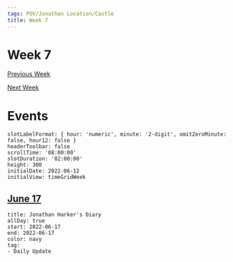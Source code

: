 ```yaml
---
tags: POV/Jonathan Location/Castle 
title: Week 7
---
```


# Week 7

[Previous Week](2022-W24.md)

[Next Week](2022-W26.md)

# Events

```itinerary
slotLabelFormat: { hour: 'numeric', minute: '2-digit', omitZeroMinute: false, hour12: false }
headerToolbar: false
scrollTime: '08:00:00'
slotDuration: '02:00:00'
height: 300
initialDate: 2022-06-12
initialView: timeGridWeek

```

## [June 17](2022-06-17.md)

```itinerary-event
title: Jonathan Harker's Diary
allDay: true
start: 2022-06-17
end: 2022-06-17
color: navy
tag:
- Daily Update
```

